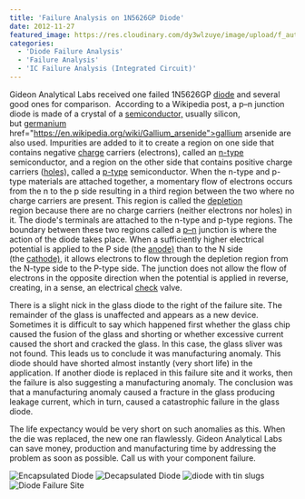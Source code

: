 ```yaml
---
title: 'Failure Analysis on 1N5626GP Diode'
date: 2012-11-27
featured_image: https://res.cloudinary.com/dy3wlzuye/image/upload/f_auto,c_scale,w_250/v1/GideonLabs/diode1.jpg
categories:
  - 'Diode Failure Analysis'
  - 'Failure Analysis'
  - 'IC Failure Analysis (Integrated Circuit)'
---
```


Gideon Analytical Labs received one failed 1N5626GP [diode](http://en.wikipedia.org/wiki/Diode) and several good ones for comparison.  According to a Wikipedia post, a p–n junction diode is made of a crystal of a [semiconductor,](https://en.wikipedia.org/wiki/Semiconductor) usually silicon, but [germanium](https://en.wikipedia.org/wiki/Germanium) href="https://en.wikipedia.org/wiki/Gallium_arsenide">gallium arsenide are also used. Impurities are added to it to create a region on one side that contains negative [charge](https://en.wikipedia.org/wiki/Charge_carrier) carriers (electrons), called an [n-type](https://en.wikipedia.org/wiki/N-type_semiconductor) semiconductor, and a region on the other side that contains positive charge carriers ([holes),](https://en.wikipedia.org/wiki/Electron_hole) called a [p-type](https://en.wikipedia.org/wiki/P-type_semiconductor) semiconductor. When the n-type and p-type materials are attached together, a momentary flow of electrons occurs from the n to the p side resulting in a third region between the two where no charge carriers are present. This region is called the [depletion](https://en.wikipedia.org/wiki/Depletion_region) region because there are no charge carriers (neither electrons nor holes) in it. The diode's terminals are attached to the n-type and p-type regions. The boundary between these two regions called a [p–n](https://en.wikipedia.org/wiki/P%E2%80%93n_junction) junction is where the action of the diode takes place. When a sufficiently higher electrical potential is applied to the P side (the [anode)](https://en.wikipedia.org/wiki/Anode) than to the N side (the [cathode),](https://en.wikipedia.org/wiki/Cathode) it allows electrons to flow through the depletion region from the N-type side to the P-type side. The junction does not allow the flow of electrons in the opposite direction when the potential is applied in reverse, creating, in a sense, an electrical [check](https://en.wikipedia.org/wiki/Check_valve) valve.

There is a slight nick in the glass diode to the right of the failure site. The remainder of the glass is unaffected and appears as a new device. Sometimes it is difficult to say which happened first whether the glass chip caused the fusion of the glass and shorting or whether excessive current caused the short and cracked the glass. In this case, the glass sliver was not found. This leads us to conclude it was manufacturing anomaly. This diode should have shorted almost instantly (very short life) in the application. If another diode is replaced in this failure site and it works, then the failure is also suggesting a manufacturing anomaly. The conclusion was that a manufacturing anomaly caused a fracture in the glass producing leakage current, which in turn, caused a catastrophic failure in the glass diode.

The life expectancy would be very short on such anomalies as this. When the die was replaced, the new one ran flawlessly. Gideon Analytical Labs can save money, production and manufacturing time by addressing the problem as soon as possible. Call us with your component failure.

![Encapsulated Diode](https://res.cloudinary.com/dy3wlzuye/image/upload/f_auto,c_scale,w_300/GideonLabs/diode1.jpg 'Encapsulated Diode ')
![Decapsulated Diode](https://res.cloudinary.com/dy3wlzuye/image/upload/f_auto,c_scale,w_300/GideonLabs/diode2.jpg 'Decapsulated Diode')
![diode with tin slugs](https://res.cloudinary.com/dy3wlzuye/image/upload/f_auto,c_scale,w_300/GideonLabs/diode3.jpg 'Diode with tin slugs')
![Diode Failure Site](https://res.cloudinary.com/dy3wlzuye/image/upload/f_auto,c_scale,w_300/GideonLabs/diode4.jpg 'Diode Failure Site')
